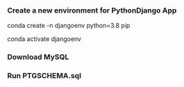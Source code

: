 ### Create a new environment for PythonDjango App
conda create -n djangoenv python=3.8 pip

conda activate djangoenv

### Download MySQL
### Run PTGSCHEMA.sql


